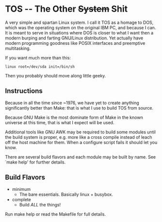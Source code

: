TOS -- The Other ~~System~~ Shit
================================

A very simple and spartan Linux system. I call it TOS as a homage to DOS, which was the operating system on the original IBM PC, and because I can. It is meant to serve in situations where DOS is closer to what I want then a modern burping and farting GNU/Linux distribution. Yet actually have modern programming goodness like POSIX interfaces and preemptive multitasking. 

If you want much more than this:

    linux root=/dev/sda init=/bin/sh

Then you probably should move along little geeky.

Instructions
------------

Because in all the time since ~1976, we have yet to create anything significantly better than Make: that is what I use to build TOS from source.

Because GNU Make is the most dominate form of Make in the known universe at this time, that is what I expect will be used.

Additional tools like GNU AWK may be required to build some modules until the build system is proper, e.g. more like a cross compile instead of leach off the host machine for them. When a configure script fails it should let you know.

There are several build flavors and each module may be built by name. See `make help' for further details.

Build Flavors
-------------

  - minimum
    + The bare essentials. Basically linux + busybox.
  - complete
    + Build *ALL* the things!

Run make help or read the Makefile for full details.

